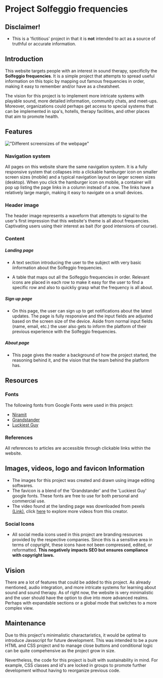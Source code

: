 # Project Solfeggio frequencies 

## Disclaimer!
- This is a 'fictitious' project in that it is **not** intended to act as a source of truthful or accurate information.

## Introduction
This website targets people with an interest in sound therapy, specificlly the **Solfeggio frequencies**. 
It is a simple project that attempts to spread useful information on this topic by mapping out famous frequencies in order, making it easy to remember and/or have as a cheatsheet. 

The vision for this project is to implement more intricate systems with playable sound, more detailed information, community chats, and meet-ups. Moreover, organizations could perhaps get access to special systems that can be implemented in spa's, hotells, therapy facilities, and other places that aim to promote health.    

## Features 

!["Different screensizes of the webpage"](images/readMe/screensizes.jpg "Layout")

### Navigation system
All pages on this website share the same navigation system. It is a fully responsive system that collapses into a clickable hamburger icon on smaller screen sizes (mobile) and a typical navigation layout on larger screen sizes (desktop). When you click the hamburger icon on mobile, a container will pop up listing the page links in a column instead of a row. The links have a relatively large margin, making it easy to navigate on a small devices.

### Header image
The header image represents a waveform that attempts to signal to the user's first impression that this website's theme is all about frequencies. Captivating users using their interest as bait (for good intensions of course).

### Content

##### Landing page
- A text section introducing the user to the subject with very basic iinformation about the Solfeggio frequencies.

- A table that maps out all the Solfeggio frequencies in order. Relevant icons are placed in each row to make it easy for the user to find a specific row and also to quickliy grasp what the frequency is all about.

##### Sign up page
- On this page, the user can sign up to get notifications about the latest updates. The page is fully responsive and the input fields are adjusted based on the screen size of the device. Aside from normal input fields (name, email, etc.) the user also gets to inform the platform of their previous experience with the Solfeggio frequencies.

##### About page
- This page gives the reader a background of how the project started, the reasoning behind it, and the vision that the team behind the platform has. 

## Resources

### Fonts

The following fonts from Google Fonts were used in this project:

- [Niramit](https://fonts.google.com/specimen/Niramit)
- [Grandstander](https://fonts.google.com/specimen/Grandstander)
- [Luckiest Guy](https://fonts.google.com/specimen/Luckiest+Guy)

### References

All references to articles are accessible through clickable links within the website. 

## Images, videos, logo and favicon Information

- The images for this project was created and drawn using image editing softwares.
- The favicon is a blend of the 'Grandstander' and the 'Luckiest Guy' google fonts. These fonts are free to use for both personal and commercial use.
- The video found at the landing page was downloaded from pexels [(Link)](https://www.pexels.com/video/vibrating-speaker-856298/), click [here](https://www.pexels.com/@pixabay/) to explore more videos from this creator.



### Social Icons

- All social media icons used in this project are branding resources provided by the respective companies. Since this is a sensitive area in terms of copyright, these icons have not been compressed, edited, or reformatted. **This negatively impacts SEO but ensures compliance with copyright laws.**

## Vision

There are a lot of features that could be added to this project. As already mentioned, audio integration, and more intricate systems for learning about sound and sound therapy. As of right now, the website is very minimalistic and the user should have the option to dive into more advanced realms. Perhaps with expandable sections or a global mode that switches to a more complex view. 


## Maintenance 

Due to this project's minimalistic charactaristics, it would be optimal to introduce Javascript for future development. This was intended to be a pure HTML and CSS project and to manage close buttons and conditional logic can be quite compehensive as the project grow in size. 

Nevertheless, the code for this project is built with sustainability in mind. For example, CSS classes and id's are locked in groups to promote further development without having to reorganize previous code. 










